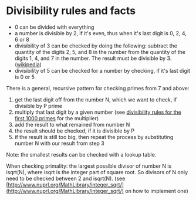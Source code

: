 # Divisibility rules and facts

* 0 can be divided with everything
* a number is divisible by 2, if it's even, thus when it's last digit is 0, 2, 4, 6 or 8
* divisibility of 3 can be checked by doing the following: subtract the quantity of the digits 2, 5, and 8 in the number from the quantity of the digits 1, 4, and 7 in the number. The result must be divisible by 3. ([wikipedia](https://en.wikipedia.org/wiki/Divisibility_rule#Divisibility_rules_for_numbers_1%E2%80%9330))
* divisibility of 5 can be checked for a number by checking, if it's last digit is 0 or 5

There is a general, recursive pattern for checking primes from 7 and above:

1. get the last digit off from the number N, which we want to check, if divisible by P prime
2. multiply that last digit by a given number (see [divisibility rules for the first 1000 primes](../docs/divisibility-rules-for-the-first-1000-primes.pdf) for the multiplier)
3. add the result to what remained from number N
4. the result should be checked, if it is divisible by P
5. if the result is still too big, then repeat the process by substituting number N with our result from step 3

Note: the smallest results can be checked with a lookup table.

When checking primality: the largest possible divisor of number N is isqrt(N), where isqrt is the integer part of square root. So divisors of N only need to be checked between 2 and isqrt(N).
(see [http://www.nuprl.org/MathLibrary/integer_sqrt/](http://www.nuprl.org/MathLibrary/integer_sqrt/) on how to implement one)

